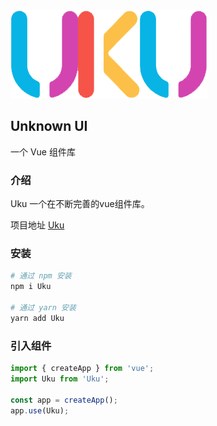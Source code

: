 <div class="uku-doc-card">
  <div class="uku-doc-intro">
    <img src="/uku.png">
    <h2>Unknown UI</h2>
    <p>一个 Vue 组件库</p>
  </div>
</div>

### 介绍

Uku 一个在不断完善的vue组件库。

项目地址 [Uku](https://github.com/cq-zz/uku-vue3)

### 安装

```bash
# 通过 npm 安装
npm i Uku

# 通过 yarn 安装
yarn add Uku
```

### 引入组件

```javascript
import { createApp } from 'vue';
import Uku from 'Uku';

const app = createApp();
app.use(Uku);
```